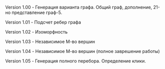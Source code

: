 Version 1.00 - Генерация варианта графа. Общий граф, дополнение, 21-но представление граф-5.

Version 1.01 - Подсчет ребер графа

Version 1.02 - Изоморфность

Version 1.03 - Независимое М-во вершин

Version 1.04 - Независимое М-во вершин (полное заврешение работы)

Version 1.05 - Генерация полного перебора. Определение клики.

